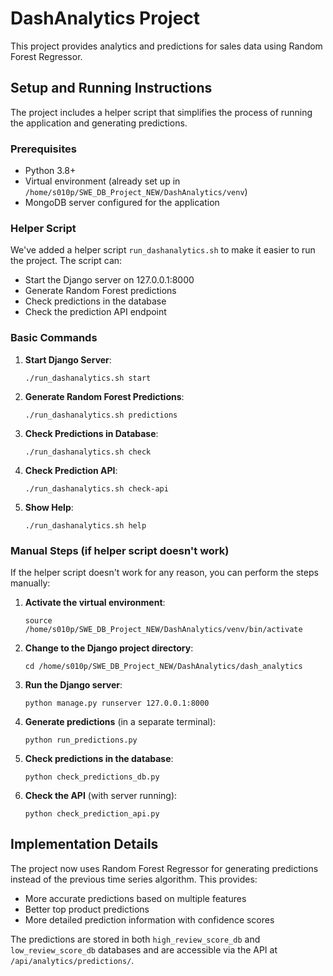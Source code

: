 # DashAnalytics Project

This project provides analytics and predictions for sales data using Random Forest Regressor.

## Setup and Running Instructions

The project includes a helper script that simplifies the process of running the application and generating predictions.

### Prerequisites

- Python 3.8+
- Virtual environment (already set up in `/home/s010p/SWE_DB_Project_NEW/DashAnalytics/venv`)
- MongoDB server configured for the application

### Helper Script

We've added a helper script `run_dashanalytics.sh` to make it easier to run the project. The script can:

- Start the Django server on 127.0.0.1:8000
- Generate Random Forest predictions
- Check predictions in the database
- Check the prediction API endpoint

### Basic Commands

1. **Start Django Server**:

   ```
   ./run_dashanalytics.sh start
   ```

2. **Generate Random Forest Predictions**:

   ```
   ./run_dashanalytics.sh predictions
   ```

3. **Check Predictions in Database**:

   ```
   ./run_dashanalytics.sh check
   ```

4. **Check Prediction API**:

   ```
   ./run_dashanalytics.sh check-api
   ```

5. **Show Help**:

   ```
   ./run_dashanalytics.sh help
   ```

### Manual Steps (if helper script doesn't work)

If the helper script doesn't work for any reason, you can perform the steps manually:

1. **Activate the virtual environment**:

   ```
   source /home/s010p/SWE_DB_Project_NEW/DashAnalytics/venv/bin/activate
   ```

2. **Change to the Django project directory**:

   ```
   cd /home/s010p/SWE_DB_Project_NEW/DashAnalytics/dash_analytics
   ```

3. **Run the Django server**:

   ```
   python manage.py runserver 127.0.0.1:8000
   ```

4. **Generate predictions** (in a separate terminal):

   ```
   python run_predictions.py
   ```

5. **Check predictions in the database**:

   ```
   python check_predictions_db.py
   ```

6. **Check the API** (with server running):

   ```
   python check_prediction_api.py
   ```

## Implementation Details

The project now uses Random Forest Regressor for generating predictions instead of the previous time series algorithm. This provides:

- More accurate predictions based on multiple features
- Better top product predictions
- More detailed prediction information with confidence scores

The predictions are stored in both `high_review_score_db` and `low_review_score_db` databases and are accessible via the API at `/api/analytics/predictions/`.
